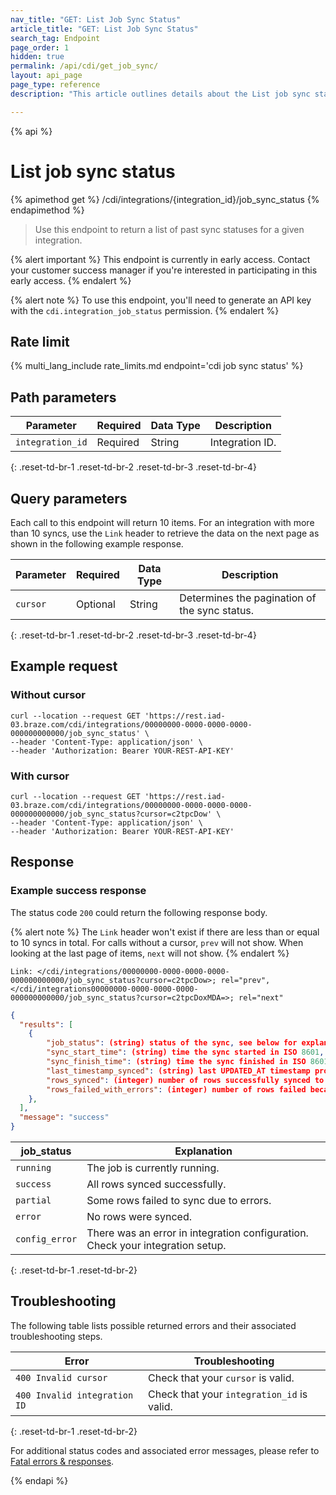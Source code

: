 ```yaml
---
nav_title: "GET: List Job Sync Status"
article_title: "GET: List Job Sync Status"
search_tag: Endpoint
page_order: 1
hidden: true
permalink: /api/cdi/get_job_sync/
layout: api_page
page_type: reference
description: "This article outlines details about the List job sync status Braze endpoint."

---
```

{% api %}
# List job sync status
{% apimethod get %}
/cdi/integrations/{integration_id}/job_sync_status
{% endapimethod %}

> Use this endpoint to return a list of past sync statuses for a given integration.

{% alert important %}
This endpoint is currently in early access. Contact your customer success manager if you're interested in participating in this early access.
{% endalert %}

{% alert note %}
To use this endpoint, you'll need to generate an API key with the `cdi.integration_job_status` permission.
{% endalert %}

## Rate limit

{% multi_lang_include rate_limits.md endpoint='cdi job sync status' %}

## Path parameters

| Parameter | Required | Data Type | Description |
|---|---|---|---|
| `integration_id` | Required | String | Integration ID. |
{: .reset-td-br-1 .reset-td-br-2 .reset-td-br-3 .reset-td-br-4}

## Query parameters

Each call to this endpoint will return 10 items. For an integration with more than 10 syncs, use the `Link` header to retrieve the data on the next page as shown in the following example response.

| Parameter | Required | Data Type | Description |
|---|---|---|---|
| `cursor` | Optional | String | Determines the pagination of the sync status. |
{: .reset-td-br-1 .reset-td-br-2 .reset-td-br-3 .reset-td-br-4}

## Example request

### Without cursor

```
curl --location --request GET 'https://rest.iad-03.braze.com/cdi/integrations/00000000-0000-0000-0000-000000000000/job_sync_status' \
--header 'Content-Type: application/json' \
--header 'Authorization: Bearer YOUR-REST-API-KEY'
```

### With cursor

```
curl --location --request GET 'https://rest.iad-03.braze.com/cdi/integrations/00000000-0000-0000-0000-000000000000/job_sync_status?cursor=c2tpcDow' \
--header 'Content-Type: application/json' \
--header 'Authorization: Bearer YOUR-REST-API-KEY'
```

## Response

### Example success response

The status code `200` could return the following response body.

{% alert note %}
The `Link` header won't exist if there are less than or equal to 10 syncs in total. For calls without a cursor, `prev` will not show. When looking at the last page of items, `next` will not show.
{% endalert %}

```
Link: </cdi/integrations/00000000-0000-0000-0000-000000000000/job_sync_status?cursor=c2tpcDow>; rel="prev",</cdi/integrations00000000-0000-0000-0000-000000000000/job_sync_status?cursor=c2tpcDoxMDA=>; rel="next"
```

```json
{
  "results": [
    {
        "job_status": (string) status of the sync, see below for explanation of different statuses,
        "sync_start_time": (string) time the sync started in ISO 8601,
        "sync_finish_time": (string) time the sync finished in ISO 8601,
        "last_timestamp_synced": (string) last UPDATED_AT timestamp processed by the sync in ISO 8601,
        "rows_synced": (integer) number of rows successfully synced to Braze,
        "rows_failed_with_errors": (integer) number of rows failed because of errors,
    },
  ],
  "message": "success"
}
```

| job_status | Explanation |
| --- | --- |
| `running` | The job is currently running. |
| `success` | All rows synced successfully. |
| `partial` | Some rows failed to sync due to errors. |
| `error` | No rows were synced. |
| `config_error` | There was an error in integration configuration. Check your integration setup. |
{: .reset-td-br-1 .reset-td-br-2}

## Troubleshooting

The following table lists possible returned errors and their associated troubleshooting steps.

| Error | Troubleshooting |
| --- | --- |
| `400 Invalid cursor` | Check that your `cursor` is valid. |
| `400 Invalid integration ID` | Check that your `integration_id` is valid. |
{: .reset-td-br-1 .reset-td-br-2}

For additional status codes and associated error messages, please refer to [Fatal errors & responses]({{site.baseurl}}/api/errors/#fatal-errors).

{% endapi %}
